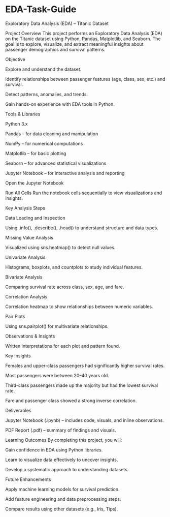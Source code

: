 # EDA-Task-Guide

Exploratory Data Analysis (EDA) – Titanic Dataset

Project Overview
This project performs an Exploratory Data Analysis (EDA) on the Titanic dataset using Python, Pandas, Matplotlib, and Seaborn.
The goal is to explore, visualize, and extract meaningful insights about passenger demographics and survival patterns.

Objective

Explore and understand the dataset.

Identify relationships between passenger features (age, class, sex, etc.) and survival.

Detect patterns, anomalies, and trends.

Gain hands-on experience with EDA tools in Python.

Tools & Libraries

Python 3.x

Pandas – for data cleaning and manipulation

NumPy – for numerical computations

Matplotlib – for basic plotting

Seaborn – for advanced statistical visualizations

Jupyter Notebook – for interactive analysis and reporting

Open the Jupyter Notebook

Run All Cells
Run the notebook cells sequentially to view visualizations and insights.

Key Analysis Steps

Data Loading and Inspection

Using .info(), .describe(), .head() to understand structure and data types.

Missing Value Analysis

Visualized using sns.heatmap() to detect null values.

Univariate Analysis

Histograms, boxplots, and countplots to study individual features.

Bivariate Analysis

Comparing survival rate across class, sex, age, and fare.

Correlation Analysis

Correlation heatmap to show relationships between numeric variables.

Pair Plots

Using sns.pairplot() for multivariate relationships.

Observations & Insights

Written interpretations for each plot and pattern found.

Key Insights

Females and upper-class passengers had significantly higher survival rates.

Most passengers were between 20–40 years old.

Third-class passengers made up the majority but had the lowest survival rate.

Fare and passenger class showed a strong inverse correlation.

Deliverables

Jupyter Notebook (.ipynb) – includes code, visuals, and inline observations.

PDF Report (.pdf) – summary of findings and visuals.

Learning Outcomes
By completing this project, you will:

Gain confidence in EDA using Python libraries.

Learn to visualize data effectively to uncover insights.

Develop a systematic approach to understanding datasets.

Future Enhancements

Apply machine learning models for survival prediction.

Add feature engineering and data preprocessing steps.

Compare results using other datasets (e.g., Iris, Tips).
